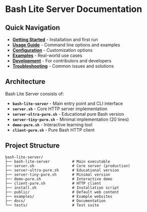 # Bash Lite Server Documentation

## Quick Navigation

- **[Getting Started](getting-started.md)** - Installation and first run
- **[Usage Guide](usage.md)** - Command line options and examples  
- **[Configuration](configuration.md)** - Customization options
- **[Examples](examples.md)** - Real-world use cases
- **[Development](development.md)** - For contributors and developers
- **[Troubleshooting](troubleshooting.md)** - Common issues and solutions

## Architecture

Bash Lite Server consists of:

- **`bash-lite-server`** - Main entry point and CLI interface
- **`server.sh`** - Core HTTP server implementation
- **`server-ultra-pure.sh`** - Educational pure Bash version
- **`server-tiny-pure.sh`** - Minimal implementation (20 lines)
- **`demo-pure.sh`** - Interactive learning tool
- **`client-pure.sh`** - Pure Bash HTTP client

## Project Structure

```
bash-lite-server/
├── bash-lite-server          # Main executable
├── server.sh                 # Core server (production)
├── server-ultra-pure.sh      # Educational version
├── server-tiny-pure.sh       # Minimal version
├── demo-pure.sh              # Interactive demo
├── client-pure.sh            # HTTP client
├── install.sh                # Installation script
├── public/                   # Default web content
├── examples/                 # Example websites
├── docs/                     # Documentation
└── tests/                    # Test suite
```
